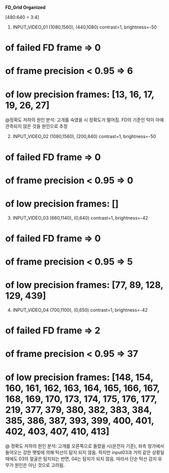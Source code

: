 **FD_Grid Organized**

[480:640 = 3:4]

1. INPUT_VIDEO_01
(1080,1560), (440,1080)
contrast=1, brightness=-50
# of failed FD frame => 0
# of frame precision < 0.95 => 6
# of low precision frames: [13, 16, 17, 19, 26, 27]

@정확도 저하의 원인 분석: 고개를 숙였을 시 정확도가 떨어짐. FD의 기준인 턱이 아예 관측되지 않은 것을 원인으로 추정

2. INPUT_VIDEO_02
(1080,1560), (200,840)
contrast=1, brightness=-50
# of failed FD frame => 0
# of frame precision < 0.95 => 0
# of low precision frames: []

3. INPUT_VIDEO_03
(660,1140), (0,640)
contrast=1, brightness=-42
# of failed FD frame => 0
# of frame precision < 0.95 => 5
# of low precision frames: [77, 89, 128, 129, 439]

4. INPUT_VIDEO_04
(700,1100), (0,650)
contrast=1, brightness=-42
# of failed FD frame => 2
# of frame precision < 0.95 => 37
# of low precision frames: [148, 154, 160, 161, 162, 163, 164, 165, 166, 167, 168, 169, 170, 173, 174, 175, 176, 177, 219, 377, 379, 380, 382, 383, 384, 385, 386, 387, 393, 399, 400, 401, 402, 403, 407, 410, 413]

@ 정확도 저하의 원인 분석: 고개를 오른쪽으로 돌렸을 시(운전자 기준), 좌측 창가에서 들어오는 강한 햇빛에 의해 턱선이 탐지 되지 않음. 하지만 input03과 거의 같은 상황일 때에도 03의 얼굴은 탐지되는 반면, 04는 탐지가 되지 않음. 따라서 단순 턱선 감지 유무가 원인은 아닌 것으로 고려됨.